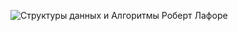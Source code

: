 ![Структуры данных и Алгоритмы Роберт Лафоре](https://github.com/user-attachments/assets/d14a9e95-c902-40fe-b092-c2bbe6fae37e)

